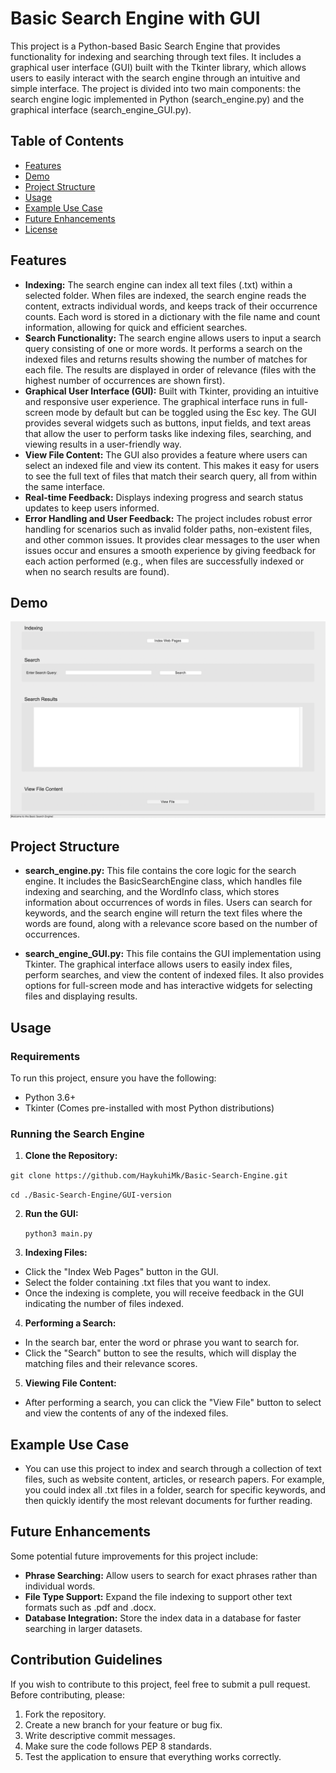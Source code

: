 # Basic Search Engine with GUI

This project is a Python-based Basic Search Engine that provides functionality for indexing and searching through text files. It includes a graphical user interface (GUI) built with the Tkinter library, which allows users to easily interact with the search engine through an intuitive and simple interface. The project is divided into two main components: the search engine logic implemented in Python (search_engine.py) and the graphical interface (search_engine_GUI.py).

## Table of Contents

- [Features](#features)
- [Demo](#demo)
- [Project Structure](#project-structure)
- [Usage](#usage)
- [Example Use Case](#example-use-case)
- [Future Enhancements](#future-enhancements)
- [License](#license)

## Features

- **Indexing:** The search engine can index all text files (.txt) within a selected folder. When files are indexed, the search engine reads the content, extracts individual words, and keeps track of their occurrence counts. Each word is stored in a dictionary with the file name and count information, allowing for quick and efficient searches.
- **Search Functionality:** The search engine allows users to input a search query consisting of one or more words. It performs a search on the indexed files and returns results showing the number of matches for each file. The results are displayed in order of relevance (files with the highest number of occurrences are shown first).
- **Graphical User Interface (GUI):** Built with Tkinter, providing an intuitive and responsive user experience. The graphical interface runs in full-screen mode by default but can be toggled using the Esc key. The GUI provides several widgets such as buttons, input fields, and text areas that allow the user to perform tasks like indexing files, searching, and viewing results in a user-friendly way.
- **View File Content:** The GUI also provides a feature where users can select an indexed file and view its content. This makes it easy for users to see the full text of files that match their search query, all from within the same interface.
- **Real-time Feedback:** Displays indexing progress and search status updates to keep users informed.
- **Error Handling and User Feedback:** The project includes robust error handling for scenarios such as invalid folder paths, non-existent files, and other common issues. It provides clear messages to the user when issues occur and ensures a smooth experience by giving feedback for each action performed (e.g., when files are successfully indexed or when no search results are found).

## Demo

![Search Engine GUI Screenshot](Screenshots/gui_screenshot.png)

## Project Structure
- **search_engine.py:** This file contains the core logic for the search engine. It includes the BasicSearchEngine class, which handles file indexing and searching, and the WordInfo class, which stores information about occurrences of words in files. Users can search for keywords, and the search engine will return the text files where the words are found, along with a relevance score based on the number of occurrences.

- **search_engine_GUI.py:** This file contains the GUI implementation using Tkinter. The graphical interface allows users to easily index files, perform searches, and view the content of indexed files. It also provides options for full-screen mode and has interactive widgets for selecting files and displaying results.

## Usage

### Requirements
To run this project, ensure you have the following:

- Python 3.6+
- Tkinter (Comes pre-installed with most Python distributions)

### Running the Search Engine
1. **Clone the Repository:**
   
  ```git clone https://github.com/HaykuhiMk/Basic-Search-Engine.git```

  ```cd ./Basic-Search-Engine/GUI-version```

2. **Run the GUI:**
   
   ```python3 main.py```
   
3. **Indexing Files:**

- Click the "Index Web Pages" button in the GUI.
- Select the folder containing .txt files that you want to index.
- Once the indexing is complete, you will receive feedback in the GUI indicating the number of files indexed.

4. **Performing a Search:**

- In the search bar, enter the word or phrase you want to search for.
- Click the "Search" button to see the results, which will display the matching files and their relevance scores.

5. **Viewing File Content:**

- After performing a search, you can click the "View File" button to select and view the contents of any of the indexed files.
  
## Example Use Case
- You can use this project to index and search through a collection of text files, such as website content, articles, or research papers. For example, you could index all .txt files in a folder, search for specific keywords, and then quickly identify the most relevant documents for further reading.

## Future Enhancements
Some potential future improvements for this project include:

- **Phrase Searching:** Allow users to search for exact phrases rather than individual words.
- **File Type Support:** Expand the file indexing to support other text formats such as .pdf and .docx.
- **Database Integration:** Store the index data in a database for faster searching in larger datasets.

## Contribution Guidelines
If you wish to contribute to this project, feel free to submit a pull request. Before contributing, please:

1. Fork the repository.
2. Create a new branch for your feature or bug fix.
3. Write descriptive commit messages.
4. Make sure the code follows PEP 8 standards.
5. Test the application to ensure that everything works correctly.




